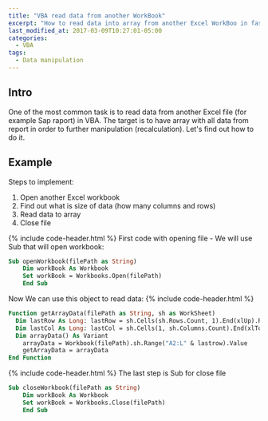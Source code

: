 ```yaml
---
title: "VBA read data from another WorkBook"
excerpt: "How to read data into array from another Excel WorkBoo in fast and easy way"
last_modified_at: 2017-03-09T10:27:01-05:00
categories:
  - VBA
tags: 
  - Data manipulation
---
```


<!-- short intrduction -->
## Intro

One of the most common task is to read data from another Excel file (for example Sap raport) in VBA. The target is to have array with all data from report in order to further manipulation (recalculation). Let's find out how to do it.


## Example

Steps to implement:

1. Open another Excel workbook
2. Find out what is size of data (how many columns and rows)
3. Read data to array
4. Close file

{% include code-header.html %}
First code with opening file - We will use Sub that will open workbook:
```vb
Sub openWorkbook(filePath as String) 
    Dim workBook As Workbook
    Set workBook = Workbooks.Open(filePath)
    End Sub
```

Now We can use this object to read data:
{% include code-header.html %}
```vb
Function getArrayData(filePath as String, sh as WorkSheet)
  Dim lastRow As Long: lastRow = sh.Cells(sh.Rows.Count, 1).End(xlUp).Row
  Dim lastCol As Long: lastCol = sh.Cells(1, sh.Columns.Count).End(xlToLeft).Column
  Dim arrayData() As Variant
    arrayData = Workbook(filePath).sh.Range("A2:L" & lastrow).Value
    getArrayData = arrayData
End Function
```
{% include code-header.html %}
The last step is Sub for close file
```vb
Sub closeWorkbook(filePath as String) 
    Dim workBook As Workbook
    Set workBook = Workbooks.Close(filePath)
    End Sub
```


